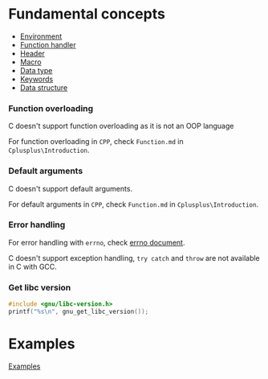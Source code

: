 # Fundamental concepts

* [Environment](https://github.com/TranPhucVinh/C/tree/master/Introduction/Environment)
* [Function handler](https://github.com/TranPhucVinh/C/tree/master/Introduction/Function%20handler)
* [Header](https://github.com/TranPhucVinh/C/tree/master/Introduction/Header)
* [Macro](https://github.com/TranPhucVinh/C/tree/master/Introduction/Macro)
* [Data type](https://github.com/TranPhucVinh/C/tree/master/Introduction/Data%20type)
* [Keywords](https://github.com/TranPhucVinh/C/tree/master/Introduction/Keywords)
* [Data structure](https://github.com/TranPhucVinh/C/tree/master/Introduction/Data%20structure)

### Function overloading

C doesn't support function overloading as it is not an OOP language

For function overloading in ``CPP``, check ``Function.md`` in ``Cplusplus\Introduction``.

### Default arguments

C doesn't support default arguments.

For default arguments in ``CPP``, check ``Function.md`` in ``Cplusplus\Introduction``.

### Error handling

For error handling with ``errno``, check [errno document](https://github.com/TranPhucVinh/C/blob/master/Physical%20layer/File%20IO/System%20call/fcntl.md#errno).

C doesn't support exception handling, ``try catch`` and ``throw`` are not available in C with GCC.

### Get libc version

```c
#include <gnu/libc-version.h>
printf("%s\n", gnu_get_libc_version());
```

# Examples

[Examples](https://github.com/TranPhucVinh/C/tree/master/Introduction/Examples)
